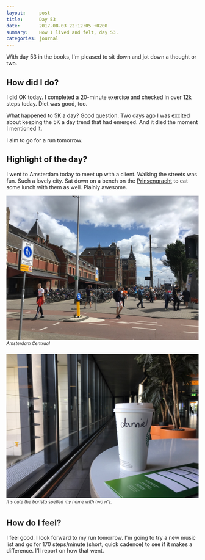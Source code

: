 ```yaml
---
layout:     post
title:      Day 53
date:       2017-08-03 22:12:05 +0200
summary:    How I lived and felt, day 53.
categories: journal
---
```


With day 53 in the books, I'm pleased to sit down and jot down a thought or two.

## How did I do?

I did OK today. I completed a 20-minute exercise and checked in over 12k steps today. Diet was good, too.

What happened to 5K a day? Good question. Two days ago I was excited about keeping the 5K a day trend that had emerged. And it died the moment I mentioned it.

I aim to go for a run tomorrow.

## Highlight of the day?

I went to Amsterdam today to meet up with a client. Walking the streets was fun. Such a lovely city. Sat down on a bench on the [Prinsengracht](https://www.google.nl/search?q=prinsengracht&tbm=isch) to eat some lunch with them as well. Plainly awesome.

![Alt text](/images/2017-08-03-amsterdam-centraal.jpg)
*<sup>Amsterdam Centraal</sup>*

![Alt text](/images/2017-08-03-cup-of-coffee.jpg)
*<sup>It's cute the barista spelled my name with two n's.</sup>*

## How do I feel?

I feel good. I look forward to my run tomorrow. I'm going to try a new music list and go for 170 steps/minute (short, quick cadence) to see if it makes a difference. I'll report on how that went.